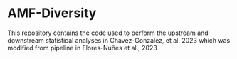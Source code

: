 # AMF-Diversity
This repository contains the code used to perform the upstream and downstream statistical analyses in Chavez-Gonzalez, et al. 2023 which was modified from pipeline in Flores-Nuñes et al., 2023
